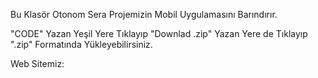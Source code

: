 Bu Klasör Otonom Sera Projemizin Mobil Uygulamasını Barındırır.

"CODE" Yazan Yeşil Yere Tıklayıp "Downlad .zip" Yazan Yere de Tıklayıp ".zip" Formatında Yükleyebilirsiniz.

Web Sitemiz: 
